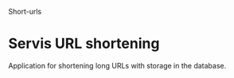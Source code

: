 Short-urls

# Servis URL shortening

Application for shortening long URLs with storage in the database.
